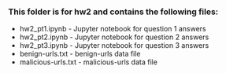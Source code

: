 ### This folder is for hw2 and contains the following files: 
* hw2_pt1.ipynb - Jupyter notebook for question 1 answers
* hw2_pt2.ipynb - Jupyter notebook for question 2 answers
* hw2_pt3.ipynb - Jupyter notebook for question 3 answers
* benign-urls.txt	- benign-urls data file
* malicious-urls.txt - malicious-urls data file
